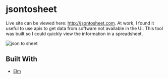 # jsontosheet

Live site can be viewed here: http://jsontosheet.com. At work, I found it useful to use apis to get data from software not available in the UI. This tool was built so I could quickly view the information in a spreadsheet.

![json to sheet](https://user-images.githubusercontent.com/1433317/28999470-dda79152-79fc-11e7-8986-430a8fb3be8b.gif)

## Built With
* [Elm](http://elm-lang.org)

